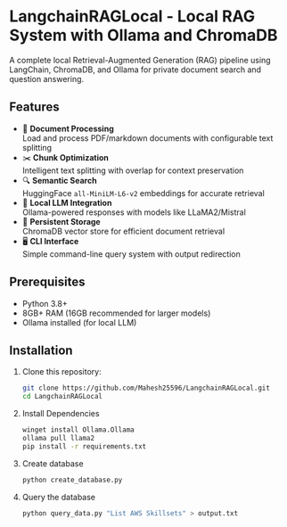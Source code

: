 # LangchainRAGLocal - Local RAG System with Ollama and ChromaDB

A complete local Retrieval-Augmented Generation (RAG) pipeline using LangChain, ChromaDB, and Ollama for private document search and question answering.

## Features

- 📂 **Document Processing**  
  Load and process PDF/markdown documents with configurable text splitting
- ✂️ **Chunk Optimization**  
  Intelligent text splitting with overlap for context preservation
- 🔍 **Semantic Search**  
  HuggingFace `all-MiniLM-L6-v2` embeddings for accurate retrieval
- 🤖 **Local LLM Integration**  
  Ollama-powered responses with models like LLaMA2/Mistral
- 💾 **Persistent Storage**  
  ChromaDB vector store for efficient document retrieval
- 🖥️ **CLI Interface**  
  Simple command-line query system with output redirection

## Prerequisites

- Python 3.8+
- 8GB+ RAM (16GB recommended for larger models)
- Ollama installed (for local LLM)

## Installation

1. Clone this repository:
   ```bash
   git clone https://github.com/Mahesh25596/LangchainRAGLocal.git
   cd LangchainRAGLocal
   ```

2. Install Dependencies

    ```bash
    winget install Ollama.Ollama
    ollama pull llama2
    pip install -r requirements.txt
    ```

3. Create database
    ```bash
    python create_database.py
    ```
4. Query the database

    ```bash
    python query_data.py "List AWS Skillsets" > output.txt
    ```
